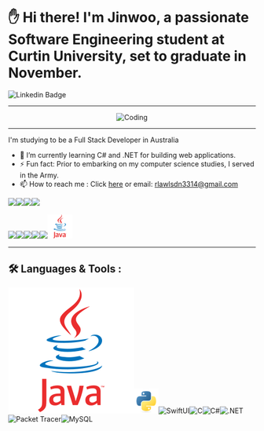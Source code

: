 


# ✋ Hi there! I'm Jinwoo, a passionate Software Engineering student at Curtin University, set to graduate in November.

![Linkedin Badge](https://img.shields.io/badge/-LinkedIn-blue?style=flat-square&logo=Linkedin&logoColor=white)
___
<div style="display: flex; justify-content: center; align-items: center;">
  <img src="https://media.giphy.com/media/v1.Y2lkPTc5MGI3NjExNXhmc2h5eTJveW5jNTI4aTIwOWlrenMydGt6dmJ2ZHUwZHc4aWo5NCZlcD12MV9pbnRlcm5hbF9naWZfYnlfaWQmY3Q9Zw/2IudUHdI075HL02Pkk/giphy.gif" alt="Coding" />
</div>

___
<!-- Bullet list -->

I'm studying to be a Full Stack Developer in Australia
* 🔭 I’m currently learning C# and .NET for building web applications.
* ⚡ Fun fact: Prior to embarking on my computer science studies, I served in the Army.
* 📫 How to reach me : Click [here](https://www.linkedin.com/in/jinwookimcurtin/) or email: rlawlsdn3314@gmail.com


<img src="https://img.shields.io/badge/java-007396?style=for-the-badge&logo=java&logoColor=white"><img src="https://img.shields.io/badge/SwiftUI-FA7343?style=for-the-badge&logo=swift&logoColor=white"><img src="https://img.shields.io/badge/C%23-239120?style=for-the-badge&logo=c-sharp&logoColor=white"><img src="https://img.shields.io/badge/.NET-5C2D91?style=for-the-badge&logo=.net&logoColor=white">

<img src="https://img.shields.io/badge/Python-3776AB?style=for-the-badge&logo=Python&logoColor=white"><img src="https://img.shields.io/badge/mysql-FCC624?style=for-the-badge&logo=linux&logoColor=black"><img src="https://img.shields.io/badge/github-181717?style=for-the-badge&logo=github&logoColor=white"><img src="https://img.shields.io/badge/Packet%20Tracer-FF6F00?style=for-the-badge&logo=cisco&logoColor=white"><img src="https://img.shields.io/badge/C-00599C?style=for-the-badge&logo=c&logoColor=white"><img src="https://raw.githubusercontent.com/devicons/devicon/1119b9f84c0290e0f0b38982099a2bd027a48bf1/icons/java/java-original-wordmark.svg" alt="Java" width="50" height="50">

___
## 🛠️ Languages & Tools :
<img src="https://raw.githubusercontent.com/devicons/devicon/1119b9f84c0290e0f0b38982099a2bd027a48bf1/icons/java/java-original-wordmark.svg"><img src="https://raw.githubusercontent.com/devicons/devicon/1119b9f84c0290e0f0b38982099a2bd027a48bf1/icons/python/python-original.svg" alt="Python" width="50" height="50"><img src="https://img.shields.io/badge/SwiftUI-FA7343?style=for-the-badge&logo=swift&logoColor=white" alt="SwiftUI" width="50" height="50"><img src="https://img.shields.io/badge/C-00599C?style=for-the-badge&logo=c&logoColor=white" alt="C" width="50" height="50"><img src="https://img.shields.io/badge/C%23-239120?style=for-the-badge&logo=c-sharp&logoColor=white" alt="C#" width="50" height="50"><img src="https://img.shields.io/badge/.NET-5C2D91?style=for-the-badge&logo=.net&logoColor=white" alt=".NET" width="50" height="50"><img src="https://img.shields.io/badge/Packet%20Tracer-FF6F00?style=for-the-badge&logo=cisco&logoColor=white" alt="Packet Tracer" width="50" height="50"><img src="https://img.shields.io/badge/MySQL-4479A1?style=for-the-badge&logo=mysql&logoColor=white" alt="MySQL" width="50" height="50">












